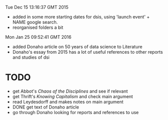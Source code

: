 
Tue Dec 15 13:16:37 GMT 2015

- added in some more starting dates for dsis, using 'launch event' + NAME google search. 
- reorganised folders a bit


Mon Jan 25 09:52:41 GMT 2016
- added Donaho article on 50 years of data science to Literature 
- Donaho's essay from 2015 has a lot of useful references to other reports and studies of dsi



# TODO
- get Abbot's _Chaos of the Disciplines_ and see if relevant
- get Thrift's _Knowing Capitalism_ and check main argument
- read Leydesdorff and makes notes on main argument
- DONE get text of Donaho article
- go through Donaho looking for reports and references to use




